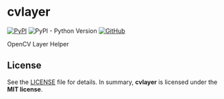 # cvlayer

[![PyPI](https://img.shields.io/pypi/v/cvlayer?style=flat-square)](https://pypi.org/project/cvlayer/)
![PyPI - Python Version](https://img.shields.io/pypi/pyversions/cvlayer?style=flat-square)
[![GitHub](https://img.shields.io/github/license/osom8979/cvlayer?style=flat-square)](https://github.com/osom8979/cvlayer/)

OpenCV Layer Helper

## License

See the [LICENSE](./LICENSE) file for details. In summary,
**cvlayer** is licensed under the **MIT license**.
